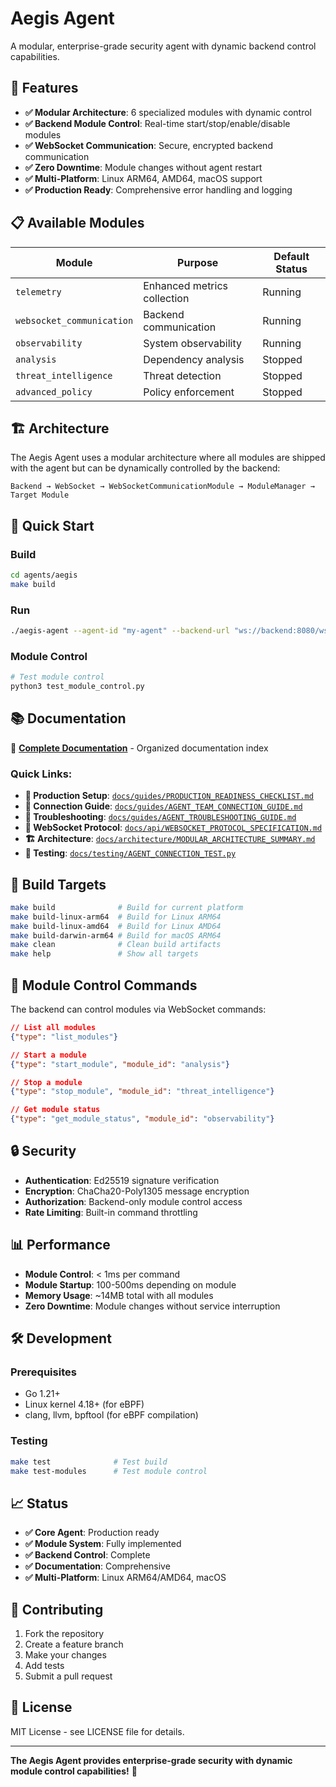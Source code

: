# Aegis Agent

A modular, enterprise-grade security agent with dynamic backend control capabilities.

## 🚀 **Features**

- **✅ Modular Architecture**: 6 specialized modules with dynamic control
- **✅ Backend Module Control**: Real-time start/stop/enable/disable modules
- **✅ WebSocket Communication**: Secure, encrypted backend communication
- **✅ Zero Downtime**: Module changes without agent restart
- **✅ Multi-Platform**: Linux ARM64, AMD64, macOS support
- **✅ Production Ready**: Comprehensive error handling and logging

## 📋 **Available Modules**

| Module | Purpose | Default Status |
|--------|---------|----------------|
| `telemetry` | Enhanced metrics collection | Running |
| `websocket_communication` | Backend communication | Running |
| `observability` | System observability | Running |
| `analysis` | Dependency analysis | Stopped |
| `threat_intelligence` | Threat detection | Stopped |
| `advanced_policy` | Policy enforcement | Stopped |

## 🏗️ **Architecture**

The Aegis Agent uses a modular architecture where all modules are shipped with the agent but can be dynamically controlled by the backend:

```
Backend → WebSocket → WebSocketCommunicationModule → ModuleManager → Target Module
```

## 🚀 **Quick Start**

### Build
```bash
cd agents/aegis
make build
```

### Run
```bash
./aegis-agent --agent-id "my-agent" --backend-url "ws://backend:8080/ws/agent" --log-level debug
```

### Module Control
```bash
# Test module control
python3 test_module_control.py
```

## 📚 **Documentation**

📖 **[Complete Documentation](./docs/README.md)** - Organized documentation index

### Quick Links:
- **🚀 Production Setup**: [`docs/guides/PRODUCTION_READINESS_CHECKLIST.md`](./docs/guides/PRODUCTION_READINESS_CHECKLIST.md)
- **🔌 Connection Guide**: [`docs/guides/AGENT_TEAM_CONNECTION_GUIDE.md`](./docs/guides/AGENT_TEAM_CONNECTION_GUIDE.md)
- **🔧 Troubleshooting**: [`docs/guides/AGENT_TROUBLESHOOTING_GUIDE.md`](./docs/guides/AGENT_TROUBLESHOOTING_GUIDE.md)
- **📡 WebSocket Protocol**: [`docs/api/WEBSOCKET_PROTOCOL_SPECIFICATION.md`](./docs/api/WEBSOCKET_PROTOCOL_SPECIFICATION.md)
- **🏗️ Architecture**: [`docs/architecture/MODULAR_ARCHITECTURE_SUMMARY.md`](./docs/architecture/MODULAR_ARCHITECTURE_SUMMARY.md)
- **🧪 Testing**: [`docs/testing/AGENT_CONNECTION_TEST.py`](./docs/testing/AGENT_CONNECTION_TEST.py)

## 🔧 **Build Targets**

```bash
make build              # Build for current platform
make build-linux-arm64  # Build for Linux ARM64
make build-linux-amd64  # Build for Linux AMD64
make build-darwin-arm64 # Build for macOS ARM64
make clean              # Clean build artifacts
make help               # Show all targets
```

## 🎯 **Module Control Commands**

The backend can control modules via WebSocket commands:

```json
// List all modules
{"type": "list_modules"}

// Start a module
{"type": "start_module", "module_id": "analysis"}

// Stop a module
{"type": "stop_module", "module_id": "threat_intelligence"}

// Get module status
{"type": "get_module_status", "module_id": "observability"}
```

## 🔒 **Security**

- **Authentication**: Ed25519 signature verification
- **Encryption**: ChaCha20-Poly1305 message encryption
- **Authorization**: Backend-only module control access
- **Rate Limiting**: Built-in command throttling

## 📊 **Performance**

- **Module Control**: < 1ms per command
- **Module Startup**: 100-500ms depending on module
- **Memory Usage**: ~14MB total with all modules
- **Zero Downtime**: Module changes without service interruption

## 🛠️ **Development**

### Prerequisites
- Go 1.21+
- Linux kernel 4.18+ (for eBPF)
- clang, llvm, bpftool (for eBPF compilation)

### Testing
```bash
make test              # Test build
make test-modules      # Test module control
```

## 📈 **Status**

- **✅ Core Agent**: Production ready
- **✅ Module System**: Fully implemented
- **✅ Backend Control**: Complete
- **✅ Documentation**: Comprehensive
- **✅ Multi-Platform**: Linux ARM64/AMD64, macOS

## 🤝 **Contributing**

1. Fork the repository
2. Create a feature branch
3. Make your changes
4. Add tests
5. Submit a pull request

## 📄 **License**

MIT License - see LICENSE file for details.

---

**The Aegis Agent provides enterprise-grade security with dynamic module control capabilities!** 🚀